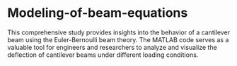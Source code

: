 # Modeling-of-beam-equations
This comprehensive study provides insights into the behavior of a cantilever beam using the Euler-Bernoulli beam theory. The MATLAB code serves as a valuable tool for engineers and researchers to analyze and visualize the deflection of cantilever beams under different loading conditions. 
